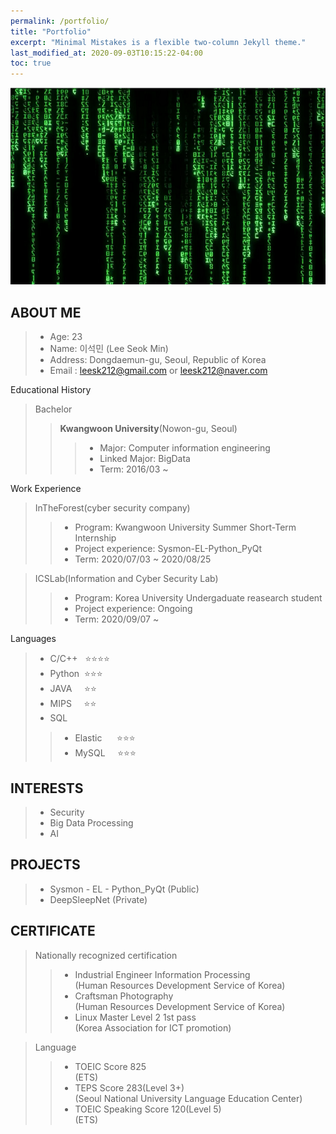 ```yaml
---
permalink: /portfolio/
title: "Portfolio"
excerpt: "Minimal Mistakes is a flexible two-column Jekyll theme."
last_modified_at: 2020-09-03T10:15:22-04:00
toc: true
---
```


![ex_screenshot](./assets/images/teaser.png)

## **ABOUT ME**

> - Age: 23  
> - Name: 이석민 (Lee Seok Min)  
> - Address:  Dongdaemun-gu, Seoul, Republic of Korea  
> - Email : leesk212@gmail.com or leesk212@naver.com

Educational History

 > Bachelor 
 >> **Kwangwoon University**(Nowon-gu, Seoul)
 >>> - Major: Computer information engineering  
 >>> - Linked Major: BigData
 >>> - Term: 2016/03 ~ 

Work Experience

> InTheForest(cyber security company) 
>> - Program: Kwangwoon University Summer Short-Term Internship      
>> - Project experience: Sysmon-EL-Python_PyQt
>> - Term: 2020/07/03 ~ 2020/08/25

> ICSLab(Information and Cyber Security Lab)
>> - Program: Korea University Undergaduate reasearch student      
>> - Project experience: Ongoing
>> - Term: 2020/09/07 ~ 

Languages
> - C/C++&nbsp;&nbsp;&nbsp;⭐⭐⭐⭐  
> - Python &nbsp;⭐⭐⭐  
> - JAVA&nbsp;&nbsp;&nbsp;&nbsp;&nbsp;⭐⭐  
> - MIPS&nbsp;&nbsp;&nbsp;&nbsp;&nbsp;⭐⭐
> - SQL    
>> - Elastic &nbsp; &nbsp; &nbsp;⭐⭐⭐  
>> - MySQL &nbsp; &nbsp;&nbsp;⭐⭐⭐

## **INTERESTS**
> - Security  
> - Big Data Processing  
> - AI   

## **PROJECTS**
> - Sysmon - EL - Python_PyQt (Public)  
> - DeepSleepNet (Private)

## **CERTIFICATE**

> Nationally recognized certification  
>> - Industrial Engineer Information Processing  
(Human Resources Development Service of Korea)
>> - Craftsman Photography  
(Human Resources Development Service of Korea)
>> - Linux Master Level 2 1st pass  
(Korea Association for ICT promotion)  

> Language  
>> - TOEIC Score 825  
(ETS)
>> - TEPS Score 283(Level 3+)  
(Seoul National University Language Education Center)
>> - TOEIC Speaking Score 120(Level 5)  
(ETS)

